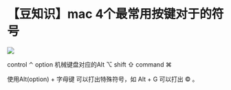 # 【豆知识】mac 4个最常用按键对于的符号

![](https://ww2.sinaimg.cn/large/006tNc79gy1fgqprxz273j30g203oaa3.jpg)

control ⌃
option 机械键盘对应的Alt ⌥
shift ⇧
command ⌘

使用Alt(option) + 字母键 可以打出特殊符号，如 Alt + G 可以打出 © 。
